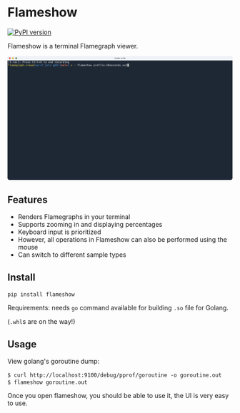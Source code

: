 # Flameshow

<a href="https://badge.fury.io/py/flameshow"><img src="https://badge.fury.io/py/flameshow.svg" alt="PyPI version"></a>

Flameshow is a terminal Flamegraph viewer.

![](./docs/flameshow.gif)

## Features

- Renders Flamegraphs in your terminal
- Supports zooming in and displaying percentages
- Keyboard input is prioritized
- However, all operations in Flameshow can also be performed using the mouse
- Can switch to different sample types

## Install

```shell
pip install flameshow
```

Requirements: needs `go` command available for building `.so` file for Golang.

(`.whl`s are on the way!)

## Usage

View golang's goroutine dump:

```shell
$ curl http://localhost:9100/debug/pprof/goroutine -o goroutine.out
$ flameshow goroutine.out
```

Once you open flameshow, you should be able to use it, the UI is very easy to
use.
